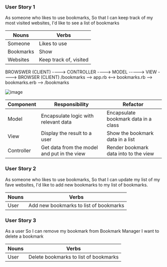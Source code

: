 <!-- As a <Stakeholder>,
So that <Motivation>,
I'd like <Task>. -->

### User Story 1

As someone who likes to use bookmarks,
So that I can keep track of my most visited websites,
I'd like to see a list of bookmarks

| Nouns     | Verbs                  |
| --------- | ---------------------- |
| Someone   | Likes to use           |
| Bookmarks | Show                   |
| Websites  | Keep track of, visited |

BROWSWER (CLIENT) ----> CONTROLLER ----> MODEL -----> VIEW ----> BROWSER (CLIENT)
/bookmarks --> app.rb <--> bookmarks.rb --> bookmarks.erb --> /bookmarks

![image](https://github.com/makersacademy/course/blob/master/bookmark_manager/images/bookmark_manager_1.png?raw=true)

| Component  | Responsibility                              | Refactor                              |
| ---------- | ------------------------------------------- | ------------------------------------- |
| Model      | Encapsulate logic with relevant data        | Encapsulate bookmark data in a class  |
| View       | Display the result to a user                | Show the bookmark data in a list      |
| Controller | Get data from the model and put in the view | Render bookmark data into to the view |

### User Story 2

As someone who likes to use bookmarks,
So that I can update my list of my fave websites,
I'd like to add new bookmarks to my list of bookmarks.

| Nouns | Verbs                                  |
| ----- | -------------------------------------- |
| User  | Add new bookmarks to list of bookmarks |

### User Story 3

As a user
So I can remove my bookmark from Bookmark Manager
I want to delete a bookmark

| Nouns | Verbs                                 |
| ----- | ------------------------------------- |
| User  | Delete bookmarks to list of bookmarks |
